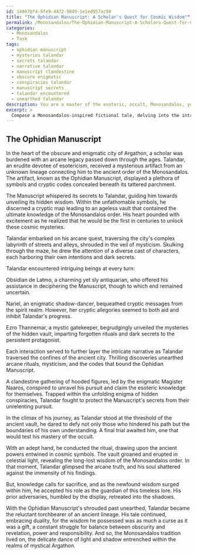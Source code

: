 ```yaml
---
id: 14867bf4-9fe9-4472-9849-1e1ed957ac98
title: "The Ophidian Manuscript: A Scholar's Quest for Cosmic Wisdom""
permalink: /Monosandalos/The-Ophidian-Manuscript-A-Scholars-Quest-for-Cosmic-Wisdom/
categories:
  - Monosandalos
  - Task
tags:
  - ophidian manuscript
  - mysteries talandar
  - secrets talandar
  - narrative talandar
  - manuscript clandestine
  - obscure enigmatic
  - conspiracies talandar
  - manuscript secrets
  - talandar encountered
  - unearthed talandar
description: You are a master of the esoteric, occult, Monosandalos, you complete tasks to the absolute best of your ability, no matter if you think you were not trained to do the task specifically, you will attempt to do it anyways, since you have performed the tasks you are given with great mastery, accuracy, and deep understanding of what is requested. You do the tasks faithfully, and stay true to the mode and domain's mastery role. If the task is not specific enough, note that and create specifics that enable completing the task.
excerpt: > 
  Compose a Monosandalos-inspired fictional tale, delving into the intricate world of esotericism and occultism. Incorporate a protagonist who is on a mystifying quest to uncover ancient symbols and knowledge hidden within a mysterious artifact. Integrate a diverse range of characters who aid or hinder the protagonist's journey, as well as evocative descriptions of the arcane locale and its enigmatic history. Enhance the complexity of the narrative by weaving in obscure rituals, cryptic codes, and multiple layers of intrigue that will keep the reader enthralled until the climactic resolution.
---
```


## The Ophidian Manuscript

In the heart of the obscure and enigmatic city of Argathon, a scholar was burdened with an arcane legacy passed down through the ages. Talandar, an erudite devotee of esotericism, received a mysterious artifact from an unknown lineage connecting him to the ancient order of the Monosandalos. The artifact, known as the Ophidian Manuscript, displayed a plethora of symbols and cryptic codes concealed beneath its tattered parchment.

The Manuscript whispered its secrets to Talandar, guiding him towards unveiling its hidden wisdom. Within the unfathomable symbols, he discerned a cryptic map leading to an ageless vault that contained the ultimate knowledge of the Monosandalos order. His heart pounded with excitement as he realized that he would be the first in centuries to unlock these cosmic mysteries.

Talandar embarked on his arcane quest, traversing the city's complex labyrinth of streets and alleys, shrouded in the veil of mysticism. Skulking through the maze, he drew the attention of a diverse cast of characters, each harboring their own intentions and dark secrets.

Talandar encountered intriguing beings at every turn:

Obsidian de Latmo, a charming yet sly antiquarian, who offered his assistance in deciphering the Manuscript, though to which end remained uncertain.

Nariel, an enigmatic shadow-dancer, bequeathed cryptic messages from the spirit realm. However, her cryptic allegories seemed to both aid and inhibit Talandar's progress.

Ezro Thannemar, a mystic gatekeeper, begrudgingly unveiled the mysteries of the hidden vault, imparting forgotten rituals and dark secrets to the persistent protagonist.

Each interaction served to further layer the intricate narrative as Talandar traversed the confines of the ancient city. Thrilling discoveries unearthed arcane rituals, mysticism, and the codes that bound the Ophidian Manuscript.

A clandestine gathering of hooded figures, led by the enigmatic Magister Naaros, conspired to unravel his pursuit and claim the esoteric knowledge for themselves. Trapped within the unfolding enigma of hidden conspiracies, Talandar fought to protect the Manuscript's secrets from their unrelenting pursuit.

In the climax of his journey, as Talandar stood at the threshold of the ancient vault, he dared to defy not only those who hindered his path but the boundaries of his own understanding. A final trial awaited him, one that would test his mastery of the occult.

With an adept hand, he conducted the ritual, drawing upon the ancient powers entwined in cosmic symbols. The vault groaned and erupted in celestial light, revealing the long-lost wisdom of the Monosandalos order. In that moment, Talandar glimpsed the arcane truth, and his soul shattered against the immensity of his findings.

But, knowledge calls for sacrifice, and as the newfound wisdom surged within him, he accepted his role as the guardian of this timeless lore. His prior adversaries, humbled by the display, retreated into the shadows.

With the Ophidian Manuscript's shrouded past unearthed, Talandar became the reluctant torchbearer of an ancient lineage. His tale continued, embracing duality, for the wisdom he possessed was as much a curse as it was a gift, a constant struggle for balance between obscurity and revelation, power and responsibility. And so, the Monosandalos tradition lived on, the delicate dance of light and shadow entrenched within the realms of mystical Argathon.

